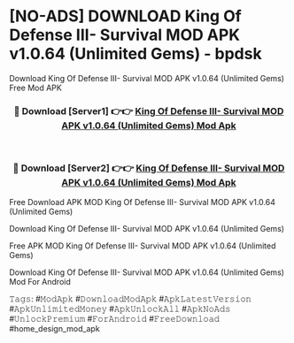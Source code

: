 # [NO-ADS] DOWNLOAD King Of Defense III- Survival MOD APK v1.0.64 (Unlimited Gems) - bpdsk
Download King Of Defense III- Survival MOD APK v1.0.64 (Unlimited Gems) Free Mod APK

<div align="center">
<h3>🔴 Download [Server1] 👉👉 <a href="https://apk-comot.site?title=King_Of_Defense_III-_Survival_MOD_APK_v1.0.64_(Unlimited_Gems)">King Of Defense III- Survival MOD APK v1.0.64 (Unlimited Gems) Mod Apk</a></h3><br>

<h3>🔴 Download [Server2] 👉👉 <a href="https://apk-comot.site?title=King_Of_Defense_III-_Survival_MOD_APK_v1.0.64_(Unlimited_Gems)">King Of Defense III- Survival MOD APK v1.0.64 (Unlimited Gems) Mod Apk</a></h3>
</div>


Free Download APK MOD King Of Defense III- Survival MOD APK v1.0.64 (Unlimited Gems)

Download King Of Defense III- Survival MOD APK v1.0.64 (Unlimited Gems) 

Free APK MOD King Of Defense III- Survival MOD APK v1.0.64 (Unlimited Gems) 

Download King Of Defense III- Survival MOD APK v1.0.64 (Unlimited Gems) Mod For Android

𝚃𝚊𝚐𝚜: #𝙼𝚘𝚍𝙰𝚙𝚔 #𝙳𝚘𝚠𝚗𝚕𝚘𝚊𝚍𝙼𝚘𝚍𝙰𝚙𝚔 #𝙰𝚙𝚔𝙻𝚊𝚝𝚎𝚜𝚝𝚅𝚎𝚛𝚜𝚒𝚘𝚗 #𝙰𝚙𝚔𝚄𝚗𝚕𝚒𝚖𝚒𝚝𝚎𝚍𝙼𝚘𝚗𝚎𝚢 #𝙰𝚙𝚔𝚄𝚗𝚕𝚘𝚌𝚔𝙰𝚕𝚕 #𝙰𝚙𝚔𝙽𝚘𝙰𝚍𝚜 #𝚄𝚗𝚕𝚘𝚌𝚔𝙿𝚛𝚎𝚖𝚒𝚞𝚖 #𝙵𝚘𝚛𝙰𝚗𝚍𝚛𝚘𝚒𝚍 #𝙵𝚛𝚎𝚎𝙳𝚘𝚠𝚗𝚕𝚘𝚊𝚍 #home_design_mod_apk
